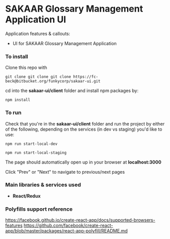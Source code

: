 # SAKAAR Glossary Management Application UI
Application features & callouts:
- UI for SAKAAR Glossary Management Application

### To install
Clone this repo with 
```
git clone git clone git clone https://fc-beck@bitbucket.org/funkycorp/sakaar-ui.git
```
cd into the __sakaar-ui/client__ folder and install npm packages by:
```
npm install
```

### To run
Check that you're in the __sakaar-ui/client__ folder and run the project by either of the following, depending on the services (in dev vs staging) you'd like to use:

```
npm run start-local-dev
```
```
npm run start-local-staging
```

The page should automatically open up in your browser at __localhost:3000__

Click "Prev" or "Next" to navigate to previous/next pages

### Main libraries & services used
- __React/Redux__


### Polyfills support reference
https://facebook.github.io/create-react-app/docs/supported-browsers-features
https://github.com/facebook/create-react-app/blob/master/packages/react-app-polyfill/README.md 